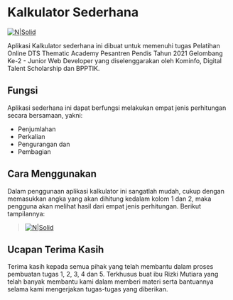# Kalkulator Sederhana

[![N|Solid](https://madrasahhebat.my.id/assets1/KalkulatorHeader.png)](https://madrasahhebat.my.id/TugasPHP.php)

Aplikasi Kalkulator sederhana ini dibuat untuk memenuhi tugas Pelatihan Online DTS Thematic Academy Pesantren Pendis Tahun 2021 Gelombang Ke-2 - Junior Web Developer yang diselenggarakan oleh Kominfo, Digital Talent Scholarship dan BPPTIK.

## Fungsi
Aplikasi sederhana ini dapat berfungsi melakukan empat jenis perhitungan secara bersamaan, yakni:

- Penjumlahan
- Perkalian
- Pengurangan dan
- Pembagian

## Cara Menggunakan
Dalam penggunaan aplikasi kalkulator ini sangatlah mudah, cukup dengan memasukkan angka yang akan dihitung kedalam kolom 1 dan 2, maka pengguna akan melihat hasil dari empat jenis perhitungan. 
Berikut tampilannya:

> [![N|Solid](https://madrasahhebat.my.id/assets1/readme.PNG)](https://madrasahhebat.my.id/TugasPHP.php)

## Ucapan Terima Kasih
Terima kasih kepada semua pihak yang telah membantu dalam proses pembuatan tugas 1, 2, 3, 4 dan 5. Terkhusus buat ibu Rizki Mutiara yang telah banyak membantu kami dalam memberi materi serta bantuannya selama kami mengerjakan tugas-tugas yang diberikan.
